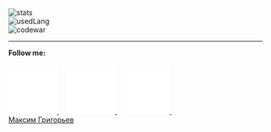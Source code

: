   <script src="https://platform.linkedin.com/badges/js/profile.js" async defer type="text/javascript"></script>
  <img src="https://github-readme-stats.vercel.app/api?username=rainstr7&theme=react&hide=stars,prs,contribs&count_private=true&show_icons=true" alt="stats"/>
  <br>
  <img src="https://github-readme-stats.vercel.app/api/top-langs/?username=rainstr7&layout=compact&theme=react&card_width=445" alt="usedLang" />
  <br>
  <img src="https://www.codewars.com/users/ihahn/badges/large" alt="codewar"/>
  <hr>
  <b>Follow me:</b>
  <br>
  <br>
    <a href="https://www.linkedin.com/in/ihahn/">
        <img src="./src/linkedIn.svg" alt=""/>
    </a>&nbsp;&nbsp;&nbsp;
    <a href="https://t.me/ihahn_dev">
        <img src="./src/telegram.svg" alt=""/>
    </a>&nbsp;&nbsp;&nbsp;  
    <a href="https://www.hackerrank.com/rainstr7">
        <img src="src/hackerRank4.svg" alt=""/>
    </a>&nbsp;&nbsp;&nbsp;
<div class="badge-base LI-profile-badge" data-locale="ru_RU" data-size="medium" data-theme="dark" data-type="VERTICAL" data-vanity="ihahn" data-version="v1"><a class="badge-base__link LI-simple-link" href="https://ru.linkedin.com/in/ihahn?trk=profile-badge">Максим Григорьев</a></div>
              
